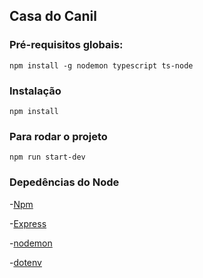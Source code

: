 ## Casa do Canil 

### Pré-requisitos globais: 
`npm install -g nodemon typescript ts-node` 

### Instalação 
`npm install` 

### Para rodar o projeto 
`npm run start-dev`

### Depedências do Node 

-[Npm](https://www.npmjs.com/) 

-[Express](https://expressjs.com/pt-br/)

-[nodemon](https://nodemon.io/) 

-[dotenv](https://www.npmjs.com/package/dotenv)



